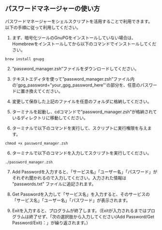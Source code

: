 ## パスワードマネージャーの使い方

パスワードマネージャーをシェルスクリプトを活用することで利用できます。
以下の手順に従って利用してください。

1. まず、暗号化ツールのGnuPGをインストールしていない場合は、Homebrewをインストールしてから以下のコマンドでインストールしてください。

```
brew install gnupg
```

2. ”password_manager.zsh”ファイルをダウンロードしてください。

3. テキストエディタを使って”password_manager.zsh”ファイル内の'gpg_password="your_gpg_password_here"'の部分を、任意のパスワードに置き換えてください。

3. 変更して保存した上記のファイルを任意のフォルダに格納してください。

4. ターミナルを起動し、cdコマンドで”password_manager.zsh”が格納されているディレクトリに移動してください。

5. ターミナルで以下のコマンドを実行して、スクリプトに実行権限を与えます。
```
chmod +x password_manager.zsh
```

6. ターミナルで以下のコマンドを入力してスクリプトを実行してください。
```
./password_manager.zsh
```

7. Add Passwordを入力すると、「サービス名」「ユーザー名」「パスワード」がそれぞれ聞かれるので入力してください。入力された情報は "passwords.txt" ファイルに追記されます。

8. Get Passwordを入力して「サービス名」を入力すると、そのサービスの「サービス名」「ユーザー名」「パスワード」が表示されます。

9. Exitを入力すると、プログラムが終了します。（Exitが入力されるまではプログラムは終了せず、「次の選択肢から入力してください(Add Password/Get Password/Exit)：」が繰り返されます。）
